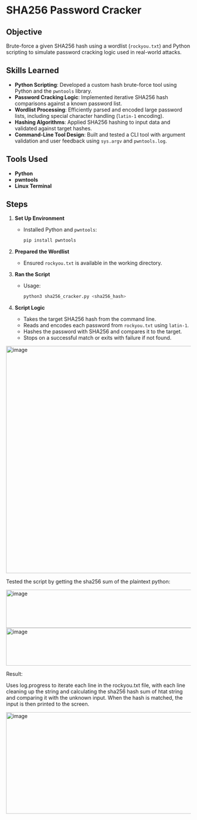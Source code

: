 # SHA256 Password Cracker

## Objective  
Brute-force a given SHA256 hash using a wordlist (`rockyou.txt`) and Python scripting to simulate password cracking logic used in real-world attacks.

## Skills Learned

- **Python Scripting**: Developed a custom hash brute-force tool using Python and the `pwntools` library.
- **Password Cracking Logic**: Implemented iterative SHA256 hash comparisons against a known password list.
- **Wordlist Processing**: Efficiently parsed and encoded large password lists, including special character handling (`latin-1` encoding).
- **Hashing Algorithms**: Applied SHA256 hashing to input data and validated against target hashes.
- **Command-Line Tool Design**: Built and tested a CLI tool with argument validation and user feedback using `sys.argv` and `pwntools.log`.

## Tools Used  
- **Python** 
- **pwntools**
- **Linux Terminal**

## Steps

1. **Set Up Environment**  
   - Installed Python and `pwntools`:  
     ```bash
     pip install pwntools
     ```

2. **Prepared the Wordlist**  
   - Ensured `rockyou.txt` is available in the working directory.  

3. **Ran the Script**  
   - Usage:  
     ```bash
     python3 sha256_cracker.py <sha256_hash>
     ```

4. **Script Logic**  
   - Takes the target SHA256 hash from the command line.
   - Reads and encodes each password from `rockyou.txt` using `latin-1`.
   - Hashes the password with SHA256 and compares it to the target.
   - Stops on a successful match or exits with failure if not found.

<img width="1550" height="620" alt="image" src="https://github.com/user-attachments/assets/d9f92f96-dcfc-4dad-bd92-05dd4eec9675" />

Tested the script by getting the sha256 sum of the plaintext python:

<img width="783" height="104" alt="image" src="https://github.com/user-attachments/assets/1dd610e6-7c5c-4fee-aa6c-c3d73c371ee3" />
<img width="973" height="103" alt="image" src="https://github.com/user-attachments/assets/b838d851-cce1-47f8-994b-ff13c901d0d5" />

Result:

Uses log.progress to iterate each line in the rockyou.txt file, with each line cleaning up the string and calculating the sha256 hash sum of htat string and comparing it with the unknown input. When the hash is matched, the input is then printed to the screen.

<img width="988" height="277" alt="image" src="https://github.com/user-attachments/assets/90a5dc7f-6429-4446-a50f-27ff26c0c055" />
